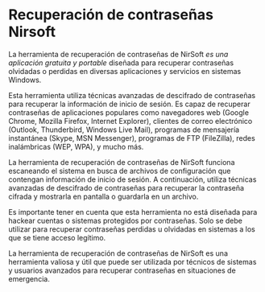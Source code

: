 # Recuperación de contraseñas Nirsoft


La herramienta de recuperación de contraseñas de NirSoft *es una aplicación gratuita y portable* diseñada para recuperar contraseñas olvidadas o perdidas en diversas aplicaciones y servicios en sistemas Windows.

Esta herramienta utiliza técnicas avanzadas de descifrado de contraseñas para recuperar la información de inicio de sesión. Es capaz de recuperar contraseñas de aplicaciones populares como navegadores web (Google Chrome, Mozilla Firefox, Internet Explorer), clientes de correo electrónico (Outlook, Thunderbird, Windows Live Mail), programas de mensajería instantánea (Skype, MSN Messenger), programas de FTP (FileZilla), redes inalámbricas (WEP, WPA), y mucho más.

La herramienta de recuperación de contraseñas de NirSoft funciona escaneando el sistema en busca de archivos de configuración que contengan información de inicio de sesión. A continuación, utiliza técnicas avanzadas de descifrado de contraseñas para recuperar la contraseña cifrada y mostrarla en pantalla o guardarla en un archivo.

Es importante tener en cuenta que esta herramienta no está diseñada para hackear cuentas o sistemas protegidos por contraseñas. Solo se debe utilizar para recuperar contraseñas perdidas u olvidadas en sistemas a los que se tiene acceso legítimo.

La herramienta de recuperación de contraseñas de NirSoft es una herramienta valiosa y útil que puede ser utilizada por técnicos de sistemas y usuarios avanzados para recuperar contraseñas en situaciones de emergencia.

